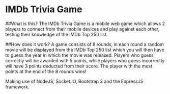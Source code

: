 IMDb Trivia Game
==============

##What is this?
The IMDb Trivia Game is a mobile web game which allows 2 players to connect from their mobile devices and play against each other, testing their knowledge of the IMDb Top 250 list.

##How does it work?
A game consists of 8 rounds, in each round a random movie will be displayed from the IMDb Top 250 list which you will then have to guess the year in which the movie was released. Players who guess correctly will be awarded with 5 points, while players who guess incorrectly will have 3 points deducted from their score. The player with the most points at the end of the 8 rounds wins!

Making use of NodeJS, Socket.IO, Bootstrap 3 and the ExpressJS framework.
